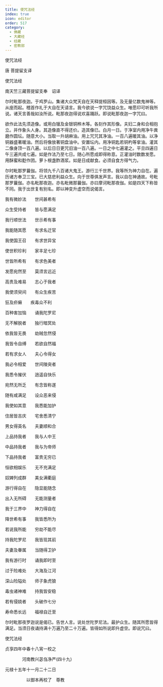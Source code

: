 ```yaml
---
title: 使咒法经
index: true
icon: editor
order: 517
category:
  - 佛藏
  - 大藏经
  - 经藏
  - 密教部
---
```


  使咒法经  

唐 菩提留支译  

使咒法经  

南天竺三藏菩提留支奉　诏译  

尔时毗那夜迦。于鸡罗山。集诸大众梵天自在天释提桓因等。及无量亿数鬼神等。从座而起。稽首作礼于大自在天请言。我今欲说一字咒饶益众生。唯愿印可听我所说。诸天言善哉如汝所说。毗那夜迦得说欢喜踊跃。即说毗那夜迦一字咒曰。  

欲作此法先须造像。或用白镴及金银铜桦木等。各刻作其形像。夫妇二身和合相抱立。并作象头人身。其造像直不得还价。造其像已。白月一日。于净室内用净牛粪磨作圆坛。随意大小。当取一升胡麻油。用上咒咒其净油。一百八遍暖其油。以净铜器盛著暖油。然后将像放著铜盘油中。安置坛内。用净铜匙若铜杓等挛油。灌其二像身顶一百八遍。以后日日更咒旧油一百八遍。一日之中七遍灌之。平旦四遍日午三遍共成七遍。如是作法乃至七日。随心所愿成即得称意。正灌油时数数发愿。用酥蜜和麨作团。萝卜根盏酢酒浆。如是日成献食。必须自食方得气力。  

尔时毗那罗曩伽。将领九千八百诸大鬼王。游行三千世界。我等所为神力自在。遍历诸方奉卫三宝。已大慈悲利益众生。向于世尊俱发声言。我以自在神通故。号毗那罗曩伽。亦名毗那夜迦。亦名毗微那曩伽。亦曰摩诃毗那夜伽。如是四天下称皆不同。我于出世复有别名。即以神变升虚空而说偈言。  

我有微妙法　　世间甚希有  

众生受持者　　皆与愿满足  

我行顺世法　　世示希有事  

我能随其愿　　有求名迁官  

我使国王召　　有求世异宝  

使世积珍利　　家丰足七珍  

世皆所希有　　有求色美者  

发愿宛然至　　莫须言远近  

高贵及难易　　志心于我者  

我使须臾间　　有众生疾苦  

狂及疥癞　　疾毒众不利  

百种害加恼　　诵我陀罗尼  

无不解脱者　　独行暗冥处  

依我皆无畏　　劫贼忽然侵  

我皆令自缚　　若欲自然福  

若有求女人　　夫心令得女  

我必令相爱　　世间陵突者  

我悉令摧伏　　逍遥自快乐  

宛然无所乏　　有念皆称遂  

随有咸满足　　设众恶来侵  

我使如其意　　我悉能加护  

住居皆吉庆　　宅舍悉清宁  

男女得英名　　夫妻顺和合  

上品持我者　　我与人中王  

中品持我者　　我与为帝师  

下品持我者　　富贵无穷已  

恒欲相娱乐　　无不充满足  

奴婢列成群　　美女满衢庭  

游行得自在　　隐显能随念  

出入无所碍　　无能测量者  

我于三界中　　神力得自在  

降世希有事　　我皆悉所为  

若说我所能　　穷劫不能尽  

持我陀罗尼　　我皆现其前  

夫妻及眷属　　当随得卫护  

我有游行时　　诵我即时至  

过于险难处　　大海及江河  

深山险隘处　　师子象虎狼  

毒虫诸神难　　持我皆安稳  

若有侵娆者　　头破作七分  

寿命悉长远　　福禄自迁至  

尔时毗那夜罗迦说是偈已。告世人言。说处世陀罗尼法。最护众生。随其所愿皆得满足。当须日夜诵持满十万遍乃至二十万遍。皆得如所说即升虚空。即说咒曰。  

使咒法经  

贞享四年中春十八宵一校之  

　　　　河南教兴苾刍净严(四十九)  

元禄十五年十一月二十二日  

　　　　　以御本再校了　尊教  
